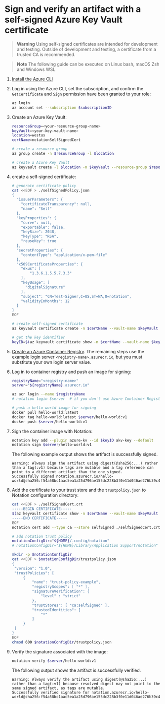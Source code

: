 # Sign and verify an artifact with a self-signed Azure Key Vault certificate
> **Warning** Using self-signed certificates are intended for development and testing. Outside of development and testing, a certificate from a trusted CA is recommended.

> **Note** The following guide can be executed on Linux bash, macOS Zsh and Windows WSL
1. [Install the Azure CLI](https://learn.microsoft.com/cli/azure/install-azure-cli)
2. Log in using the Azure CLI, set the subscription, and confirm the `GetCertificate` and `Sign` permission have been granted to your role:
   ```sh
   az login
   az account set --subscription $subscriptionID
   ```
3. Create an Azure Key Vault:
   ```sh
   resourceGroup=<your-resource-group-name>
   keyVault=<your-key-vault-name>
   location=westus
   certName=notationSelfSignedCert

   # create a resource group
   az group create -n $resourceGroup -l $location
   
   # create a Azure Key Vault
   az keyvault create -l $location -n $keyVault --resource-group $resourceGroup
   ```
4. create a self-signed certificate:
   ```sh
   # generate certificate policy
   cat <<EOF > ./selfSignedPolicy.json
   {
     "issuerParameters": {
       "certificateTransparency": null,
       "name": "Self"
     },
     "keyProperties": {
       "curve": null,
       "exportable": false,
       "keySize": 2048,
       "keyType": "RSA",
       "reuseKey": true
     },
     "secretProperties": {
       "contentType": "application/x-pem-file"
     },
     "x509CertificateProperties": {
       "ekus": [
           "1.3.6.1.5.5.7.3.3"
       ],
       "keyUsage": [
         "digitalSignature"
       ],
       "subject": "CN=Test-Signer,C=US,ST=WA,O=notation",
       "validityInMonths": 12
     }
   }
   EOF

   # create self-signed certificate
   az keyvault certificate create -n $certName --vault-name $keyVault -p @selfSignedPolicy.json

   # get the key identifier
   keyID=$(az keyvault certificate show -n $certName --vault-name $keyVault --query 'kid' -o tsv)
   ```
5. [Create an Azure Container Registry](https://learn.microsoft.com/azure/container-registry/container-registry-get-started-portal?tabs=azure-cli). The remaining steps use the example login server `<registry-name>.azurecr.io`, but you must substitute your own login server value.
6. Log in to container registry and push an image for signing:
   ```sh
   registryName="<registry-name>"
   server="${registryName}.azurecr.io"
   
   az acr login --name $registryName
   # notation login $server  # if you don't use Azure Container Registry

   # push a hello-world image for signing
   docker pull hello-world:latest
   docker tag hello-world:latest $server/hello-world:v1
   docker push $server/hello-world:v1
   ```
7. Sign the container image with Notation:
   ```sh
   notation key add --plugin azure-kv --id $keyID akv-key --default
   notation sign $server/hello-world:v1
   ```

   The following example output shows the artifact is successfully signed.
   ```
   Warning: Always sign the artifact using digest(@sha256:...) rather than a tag(:v1) because tags are mutable and a tag reference can point to a different artifact than the one signed.
   Successfully signed notation.azurecr.io/hello-world@sha256:f54a58bc1aac5ea1a25d796ae155dc228b3f0e11d046ae276b39c4bf2f13d8c4
   ```
8. Add the certificate to your trust store and the `trustpolicy.json` to Notation configuration directory:
   ```sh
   cat <<EOF > ./selfSignedCert.crt
   -----BEGIN CERTIFICATE-----
   $(az keyvault certificate show -n $certName --vault-name $keyVault --query 'cer' -o tsv)
   -----END CERTIFICATE-----
   EOF
   notation cert add --type ca --store selfSigned ./selfSignedCert.crt
   
   # add notation trust policy
   notationConfigDir="${HOME}/.config/notation"                        # for Linux and WSL
   # notationConfigDir="${HOME}/Library/Application Support/notation"  # for macOS

   mkdir -p $notationConfigDir
   cat <<EOF > $notationConfigDir/trustpolicy.json
   {
    "version": "1.0",
    "trustPolicies": [
        {
            "name": "trust-policy-example",
            "registryScopes": [ "*" ],
            "signatureVerification": {
                "level" : "strict" 
            },
            "trustStores": [ "ca:selfSigned" ],
            "trustedIdentities": [
                "*"
            ]
        }
    ]
   }
   EOF
   chmod 600 $notationConfigDir/trustpolicy.json
   ```
9. Verify the signature associated with the image:
   ```sh
   notation verify $server/hello-world:v1
   ```
   The following output shows the artifact is successfully verified.
   ```
   Warning: Always verify the artifact using digest(@sha256:...) rather than a tag(:v1) because resolved digest may not point to the same signed artifact, as tags are mutable.
   Successfully verified signature for notation.azurecr.io/hello-world@sha256:f54a58bc1aac5ea1a25d796ae155dc228b3f0e11d046ae276b39c4bf2f13d8c4
   ```
